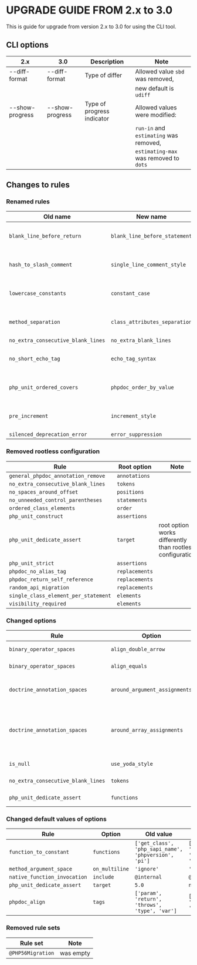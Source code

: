 UPGRADE GUIDE FROM 2.x to 3.0
=============================

This is guide for upgrade from version 2.x to 3.0 for using the CLI tool.

CLI options
-----------

| 2.x             | 3.0             | Description                                     | Note                                   |
| --------------- | --------------- | ----------------------------------------------- | -------------------------------------- |
| --diff-format   | --diff-format   | Type of differ                                  | Allowed value `sbd` was removed,       |
|                 |                 |                                                 | new default is `udiff`                 |
| --show-progress | --show-progress | Type of progress indicator                      | Allowed values were modified:          |
|                 |                 |                                                 | `run-in` and `estimating` was removed, |
|                 |                 |                                                 | `estimating-max` was removed to `dots` |

Changes to rules
----------------

### Renamed rules

Old name | New name | Note
-------- | -------- | ----
`blank_line_before_return`                      | `blank_line_before_statement`                 | use configuration `['statements' => ['return']]`
`hash_to_slash_comment`                         | `single_line_comment_style`                   | use configuration `['comment_types' => ['hash']]`
`lowercase_constants`                           | `constant_case`                               | use configuration `['case' => 'lower']`
`method_separation`                             | `class_attributes_separation`                 | use configuration `['elements' => ['method']]`
`no_extra_consecutive_blank_lines`              | `no_extra_blank_lines`                        |
`no_short_echo_tag`                             | `echo_tag_syntax`                             | use configuration `['format' => 'long']`
`php_unit_ordered_covers`                       | `phpdoc_order_by_value`                       | use configuration `['annotations' => [ 'covers' ]]`
`pre_increment`                                 | `increment_style`                             | use configuration `['style' => 'pre']`
`silenced_deprecation_error`                    | `error_suppression`                           |

### Removed rootless configuration

Rule                                 | Root option    | Note
------------------------------------ | -------------- | ----
`general_phpdoc_annotation_remove`   | `annotations`
`no_extra_consecutive_blank_lines`   | `tokens`
`no_spaces_around_offset`            | `positions`
`no_unneeded_control_parentheses`    | `statements`
`ordered_class_elements`             | `order`
`php_unit_construct`                 | `assertions`
`php_unit_dedicate_assert`           | `target`       | root option works differently than rootless configuration
`php_unit_strict`                    | `assertions`
`phpdoc_no_alias_tag`                | `replacements`
`phpdoc_return_self_reference`       | `replacements`
`random_api_migration`               | `replacements`
`single_class_element_per_statement` | `elements`
`visibility_required`                | `elements`

### Changed options

Rule | Option | Change
---- | ------ | ------
`binary_operator_spaces`           | `align_double_arrow` | option was removed, use `operators` instead
`binary_operator_spaces`           | `align_equals`       | option was removed use `operators` instead
`doctrine_annotation_spaces`       | `around_argument_assignments` | option was removed, use `before_argument_assignments` and `after_argument_assignments` instead
`doctrine_annotation_spaces`       | `around_array_assignments`    | option was removed, use `after_array_assignments_colon`, `after_array_assignments_equals`, `before_array_assignments_colon` and `before_array_assignments_equals` instead
`is_null`                          | `use_yoda_style` | option was removed, use `yoda_style` rule instead
`no_extra_consecutive_blank_lines` | `tokens`    | one of possible values, `useTrait`, was renamed to `use_trait`
`php_unit_dedicate_assert`         | `functions` | option was removed, use `target` instead

### Changed default values of options

Rule | Option | Old value | New value
---- | ---- | ---- | ----
`function_to_constant` | `functions` | `['get_class', 'php_sapi_name', 'phpversion', 'pi']` | `['get_called_class', 'get_class', 'php_sapi_name', 'phpversion', 'pi']`
`method_argument_space` | `on_multiline` | `'ignore'` | `'ensure_fully_multiline'`
`native_function_invocation` | `include` | `@internal` | `@compiler_optimized`
`php_unit_dedicate_assert` | `target` | `5.0` | `newest`
`phpdoc_align` | `tags` | `['param', 'return', 'throws', 'type', 'var']` | `['method', 'param', 'property', 'return', 'throws', 'type', 'var']`

### Removed rule sets

Rule set | Note
-------- | ----
`@PHP56Migration` | was empty

